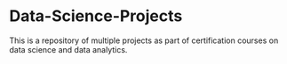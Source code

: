 # Data-Science-Projects

This is a repository of multiple projects as part of certification courses on data science and data analytics. 
